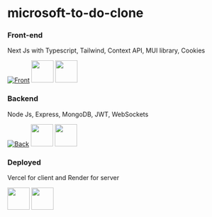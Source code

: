 # microsoft-to-do-clone

### Front-end
Next Js with Typescript, Tailwind, Context API, MUI library, Cookies

[![Front](https://skillicons.dev/icons?i=nextjs,ts,tailwind,react)](https://skillicons.dev)
<img src="https://github.com/user-attachments/assets/b588ce92-4b37-4580-8f13-a88e1b8290fc" width="50" height="50" border-radius="50%">
<img src="https://github.com/user-attachments/assets/d5cfaa48-d5a4-4ab5-80b4-8a818dcaf1ee" width="50" height="50" border-radius="50%">



### Backend
Node Js, Express, MongoDB, JWT, WebSockets

[![Back](https://skillicons.dev/icons?i=nodejs,express,mongodb)](https://skillicons.dev)
<img src="https://github.com/user-attachments/assets/401cc875-2e15-4d37-8646-f8189ac228a7" width="50" height="50" border-radius="50%">
<img src="https://github.com/user-attachments/assets/f0ba9771-b730-4f33-9075-9f77967247c1" width="50" height="50" border-radius="50%">

### Deployed 
Vercel for client and Render for server

<img src="https://skillicons.dev/icons?i=vercel" width="50" height="50" />
<img src="https://github.com/user-attachments/assets/77eb8d77-b68c-4aa8-929e-496c8530d387" width="50" height="50" />